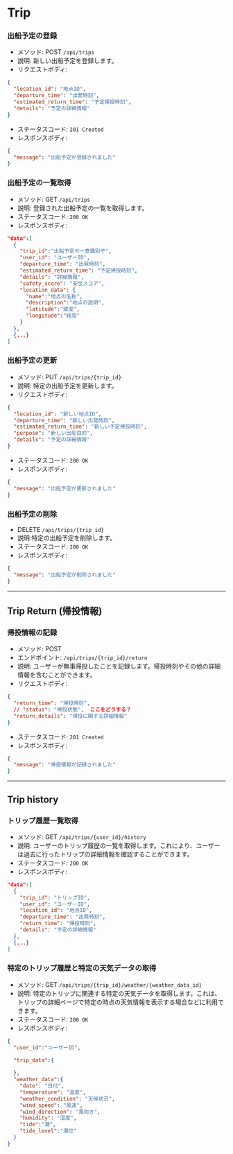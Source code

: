 # Trip

### 出船予定の登録
- メソッド: POST `/api/trips`
- 説明: 新しい出船予定を登録します。
- リクエストボディ:
```json
{
  "location_id": "地点ID",
  "departure_time": "出発時刻",
  "estimated_return_time": "予定帰投時刻",
  "details": "予定の詳細情報"
}
```
- ステータスコード: `201 Created`
- レスポンスボディ:
```json
{
  "message": "出船予定が登録されました"
}
```

<!-- ### 出船予定の取得 -->

### 出船予定の一覧取得
- メソッド: GET `/api/trips`
- 説明: 登録された出船予定の一覧を取得します。
- ステータスコード: `200 OK`
- レスポンスボディ:
```json
"data":[
  {
    "trip_id":"出船予定の一意識別子",
    "user_id": "ユーザーID",
    "departure_time": "出発時刻",
    "estimated_return_time": "予定帰投時刻",
    "details": "詳細情報",
    "safety_score": "安全スコア",
    "location_data": {
      "name":"地点の名称",
      "description":"地点の説明",
      "latitude":"緯度",
      "longitude":"経度"
    }
  },
  {...}
]
```

### 出船予定の更新
- メソッド: PUT `/api/trips/{trip_id}`
- 説明: 特定の出船予定を更新します。
- リクエストボディ:
```json
{
  "location_id": "新しい地点ID",
  "departure_time": "新しい出発時刻",
  "estimated_return_time": "新しい予定帰投時刻",
  "purpose": "新しい出船目的",
  "details": "予定の詳細情報"
}
```
- ステータスコード: `200 OK`
- レスポンスボディ:
```json
{
  "message": "出船予定が更新されました"
}
```

### 出船予定の削除
- DELETE `/api/trips/{trip_id}`
- 説明:特定の出船予定を削除します。
- ステータスコード: `200 OK`
- レスポンスボディ:
```json
{
  "message": "出船予定が削除されました"
}
```
---

## Trip Return (帰投情報)

### 帰投情報の記録
- メソッド: POST
- エンドポイント: `/api/trips/{trip_id}/return`
- 説明: ユーザーが無事帰投したことを記録します。帰投時刻やその他の詳細情報を含むことができます。
- リクエストボディ:
```json
{
  "return_time": "帰投時刻",
  // "status": "帰投状態",  ここをどうする？
  "return_details": "帰投に関する詳細情報"
}
```
- ステータスコード: `201 Created`
- レスポンスボディ:
```json
{
  "message": "帰投情報が記録されました"
}
```

---

## Trip history
### トリップ履歴一覧取得
- メソッド: GET `/api/trips/{user_id}/history`
- 説明: ユーザーのトリップ履歴の一覧を取得します。これにより、ユーザーは過去に行ったトリップの詳細情報を確認することができます。
- ステータスコード: `200 OK`
- レスポンスボディ:
```json
"data":[
  {
    "trip_id": "トリップID",
    "user_id": "ユーザーID",
    "location_id": "地点ID",
    "departure_time": "出発時刻",
    "return_time": "帰投時刻",
    "details": "予定の詳細情報"
  },
  {...}
]
```


### 特定のトリップ履歴と特定の天気データの取得
- メソッド: GET `/api/trips/{trip_id}/weather/{weather_data_id}`
- 説明: 特定のトリップに関連する特定の天気データを取得します。これは、トリップの詳細ページで特定の時点の天気情報を表示する場合などに利用できます。
- ステータスコード: `200 OK`
- レスポンスボディ:
```json
{
  "user_id":"ユーザーID",

  "trip_data":{
    
  },
  "weather_data":{
    "date": "日付",
    "temperature": "温度",
    "weather_condition": "天候状況",
    "wind_speed": "風速",
    "wind_direction": "風向き",
    "humidity": "湿度",
    "tide":"潮",
    "tide_level":"潮位"
  }
}
```

